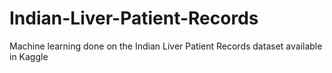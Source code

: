# Indian-Liver-Patient-Records
Machine learning done on the Indian Liver Patient Records dataset available in Kaggle
